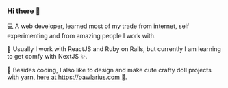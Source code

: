 ### Hi there 👋

💻 A web developer, learned most of my trade from internet, self experimenting and from amazing people I work with.

🌱 Usually I work with ReactJS and Ruby on Rails, but currently I am learning to get comfy with NextJS ✨.

🧶 Besides coding, I also like to design and make cute crafty doll projects with yarn, [here at https://pawlarius.com 🧶](https://pawlarius.com/).

<!--
**pawlarius/pawlarius** is a ✨ _special_ ✨ repository because its `README.md` (this file) appears on your GitHub profile.

Here are some ideas to get you started:

- 🔭 I’m currently working on ...
- 🌱 I’m currently learning ...
- 👯 I’m looking to collaborate on ...
- 🤔 I’m looking for help with ...
- 💬 Ask me about ...
- 📫 How to reach me: ...
- 😄 Pronouns: ...
- ⚡ Fun fact: ...
-->
